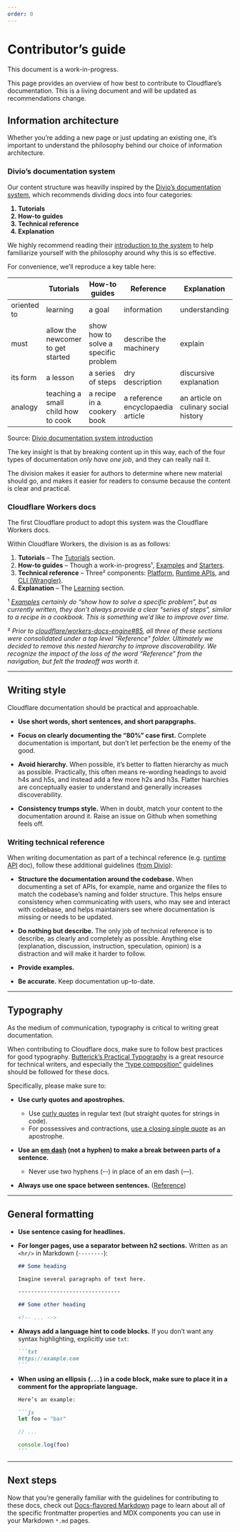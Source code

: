 ```yaml
---
order: 0
---
```


# Contributor’s guide

<Aside>

This document is a work-in-progress.

</Aside>

This page provides an overview of how best to contribute to Cloudflare’s documentation. This is a living document and will be updated as recommendations change.

## Information architecture

Whether you’re adding a new page or just updating an existing one, it’s important to understand the philosophy behind our choice of information architecture.

### Divio’s documentation system

Our content structure was heavilly inspired by the [Divio’s documentation system](https://documentation.divio.com), which recommends dividing docs into four categories:

<strong>

1. Tutorials
2. How-to guides
3. Technical reference
4. Explanation

</strong>

We highly recommend reading their [introduction to the system](https://documentation.divio.com/introduction) to help familiarize yourself with the philosophy around why this is so effective.

For convenience, we’ll reproduce a key table here:

<TableWrap>
<span style={{fontSize:".9em"}}>

|            | Tutorials                          | How-to guides                        | Reference                         | Explanation                           |
|------------|------------------------------------|--------------------------------------|-----------------------------------|---------------------------------------|
| oriented to| learning                           | a goal                               | information                       | understanding                         |
| must       | allow the newcomer to get started  | show how to solve a specific problem | describe the machinery            | explain                               |
| its form   | a lesson                           | a series of steps                    | dry description                   | discursive explanation                |
| analogy    | teaching a small child how to cook | a recipe in a cookery book           | a reference encyclopaedia article | an article on culinary social history |

</span>
</TableWrap>

<p style={{margin:"-.5em 0 1.5em",fontSize:".9em"}}>

Source: [Divio documentation system introduction](https://documentation.divio.com/introduction)

</p>

The key insight is that by breaking content up in this way, each of the four types of documentation _only have one job_, and they can really nail it.

The division makes it easier for authors to determine where new material should go, and makes it easier for readers to consume because the content is clear and practical.

### Cloudflare Workers docs

The first Cloudflare product to adopt this system was the Cloudflare Workers docs.

Within Cloudflare Workers, the division is as as follows:

1. **Tutorials** – The [Tutorials](/tutorials) section.
2. **How-to guides** – Though a work-in-progress¹, [Examples](/examples) and [Starters](/starters).
3. **Technical reference** – Three² components: [Platform](/platform), [Runtime APIs](/runtime-apis), and [CLI (Wrangler)](/cli-wrangler).
4. **Explanation** – The [Learning](/learning) section.

¹ _[Examples](/examples) certainly do “show how to solve a specific problem”, but as currently written, they don’t always provide a clear “series of steps”, similar to a recipe in a cookbook. This is something we’d like to improve over time._

² _Prior to [cloudflare/workers-docs-engine#85](https://github.com/cloudflare/workers-docs-engine/pull/85), all three of these sections were consolidated under a top level “Reference” folder. Ultimately we decided to remove this nested hierarchy to improve discoverability. We recognize the impact of the loss of the word “Reference” from the navigation, but felt the tradeoff was worth it._

--------------------------------

## Writing style

Cloudflare documentation should be practical and approachable.

- **Use short words, short sentences, and short parapgraphs.**

- **Focus on clearly documenting the “80%” case first.** Complete documentation is important, but don’t let perfection be the enemy of the good.

- **Avoid hierarchy.** When possible, it’s better to flatten hierarchy as much as possible. Practically, this often means re-wording headings to avoid h4s and h5s, and instead add a few more h2s and h3s. Flatter hiarchies are conceptually easier to understand and generally increases discoverability.

- **Consistency trumps style.** When in doubt, match your content to the documentation around it. Raise an issue on Github when something feels off.

### Writing technical reference

When writing documentation as part of a techincal reference (e.g. [runtime API](/runtime-apis) doc), follow these additional guidelines ([from Divio](https://documentation.divio.com/reference/#reference)):

- **Structure the documentation around the codebase.** When documenting a set of APIs, for example, name and organize the files to match the codebase’s naming and folder structure. This helps ensure consistency when communicating with users, who may see and interact with codebase, and helps maintainers see where documentation is missing or needs to be updated.

- **Do nothing but describe.** The only job of technical reference is to describe, as clearly and completely as possible. Anything else (explanation, discussion, instruction, speculation, opinion) is a distraction and will make it harder to follow.

- **Provide examples.**

- **Be accurate.** Keep documentation up-to-date.

--------------------------------

## Typography

As the medium of communication, typography is critical to writing great documentation.

When contributing to Cloudflare docs, make sure to follow best practices for good typography. [Butterick’s Practical Typography](https://practicaltypography.com) is a great resource for technical writers, and especially the [“type composition“](https://practicaltypography.com/type-composition.html) guidelines should be followed for these docs.

Specifically, please make sure to:

- **Use curly quotes and apostrophes.**
  - Use [curly quotes](https://practicaltypography.com/straight-and-curly-quotes.html) in regular text (but straight quotes for strings in code).
  - For possessives and contractions, [use a closing single quote](https://practicaltypography.com/apostrophes.html) as an apostrophe.

- **Use an [em dash](https://practicaltypography.com/hyphens-and-dashes.html) (not a hyphen) to make a break between parts of a sentence.**
  - Never use two hyphens (--) in place of an em dash (—).

- **Always use one space between sentences.** ([Reference](https://practicaltypography.com/one-space-between-sentences.html))

--------------------------------

## General formatting

- **Use sentence casing for headlines.**

- **For longer pages, use a separator between h2 sections.** Written as an `<hr/>` in Markdown (`--------`):

  ```markdown
  ## Some heading

  Imagine several paragraphs of text here.

  --------------------------------

  ## Some other heading

  <!-- ... -->
  ```

- **Always add a language hint to code blocks.** If you don’t want any syntax highlighting, explicitly use `txt`:

  ``````markdown
  ```txt
  https://example.com
  ```
  ``````

- **When using an ellipsis (`...`) in a code block, make sure to place it in a comment for the appropriate language.**

  ``````markdown
  Here’s an example:

  ```js
  let foo = "bar"

  // ...

  console.log(foo)
  ```
  ``````

--------------------------------

## Next steps

Now that you’re generally familiar with the guidelines for contributing to these docs, check out [Docs-flavored Markdown](/docs-engine/docs-flavored-markdown/) page to learn about all of the specific frontmatter properties and MDX components you can use in your Markdown `*.md` pages.
